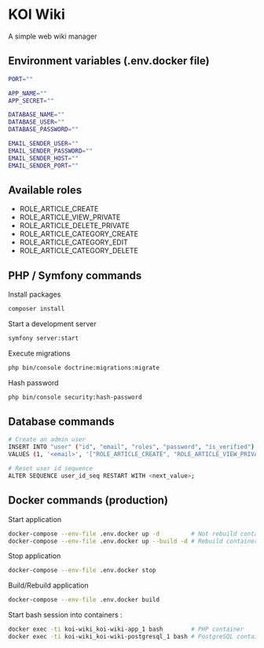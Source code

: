 # KOI Wiki

A simple web wiki manager

## Environment variables (.env.docker file)

```bash
PORT=""

APP_NAME=""
APP_SECRET=""

DATABASE_NAME=""
DATABASE_USER=""
DATABASE_PASSWORD=""

EMAIL_SENDER_USER=""
EMAIL_SENDER_PASSWORD=""
EMAIL_SENDER_HOST=""
EMAIL_SENDER_PORT=""
```

## Available roles

- ROLE_ARTICLE_CREATE
- ROLE_ARTICLE_VIEW_PRIVATE
- ROLE_ARTICLE_DELETE_PRIVATE
- ROLE_ARTICLE_CATEGORY_CREATE
- ROLE_ARTICLE_CATEGORY_EDIT
- ROLE_ARTICLE_CATEGORY_DELETE

## PHP / Symfony commands

Install packages

```bash
composer install
```

Start a development server

```bash
symfony server:start
```

Execute migrations

```bash
php bin/console doctrine:migrations:migrate
```

Hash password

```bash
php bin/console security:hash-password
```

## Database commands

```bash
# Create an admin user
INSERT INTO "user" ("id", "email", "roles", "password", "is_verified") 
VALUES (1, '<email>', '["ROLE_ARTICLE_CREATE", "ROLE_ARTICLE_VIEW_PRIVATE", "ROLE_ARTICLE_DELETE_PRIVATE", "ROLE_ARTICLE_CATEGORY_CREATE", "ROLE_ARTICLE_CATEGORY_EDIT", "ROLE_ARTICLE_CATEGORY_DELETE"]', '<password>', true);
```

```bash
# Reset user id sequence
ALTER SEQUENCE user_id_seq RESTART WITH <next_value>;
```

## Docker commands (production)

Start application

```bash
docker-compose --env-file .env.docker up -d         # Not rebuild containers
docker-compose --env-file .env.docker up --build -d # Rebuild containers
```

Stop application

```bash
docker-compose --env-file .env.docker stop
```

Build/Rebuild application

```bash
docker-compose --env-file .env.docker build
```

Start bash session into containers :

```bash
docker exec -ti koi-wiki_koi-wiki-app_1 bash        # PHP container
docker exec -ti koi-wiki_koi-wiki-postgresql_1 bash # PostgreSQL container
```
